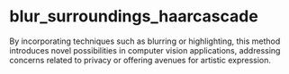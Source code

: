 # blur_surroundings_haarcascade
By incorporating techniques such as blurring or highlighting, this method introduces novel possibilities in computer vision applications, addressing concerns related to privacy or offering avenues for artistic expression.
